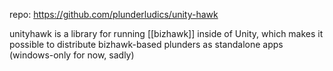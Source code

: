 repo: https://github.com/plunderludics/unity-hawk

unityhawk is a library for running [[bizhawk]] inside of Unity, which makes it possible to distribute bizhawk-based plunders as standalone apps (windows-only for now, sadly)